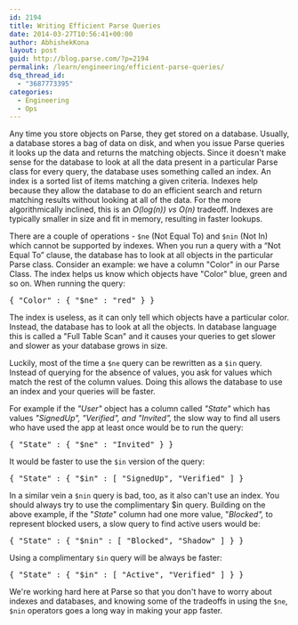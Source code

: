 ```yaml
---
id: 2194
title: Writing Efficient Parse Queries
date: 2014-03-27T10:56:41+00:00
author: AbhishekKona
layout: post
guid: http://blog.parse.com/?p=2194
permalink: /learn/engineering/efficient-parse-queries/
dsq_thread_id:
  - "3687773395"
categories:
  - Engineering
  - Ops
---
```

Any time you store objects on Parse, they get stored on a database. Usually, a database stores a bag of data on disk, and when you issue Parse queries it looks up the data and returns the matching objects. Since it doesn't make sense for the database to look at all the data present in a particular Parse class for every query, the database uses something called an index. An index is a sorted list of items matching a given criteria. Indexes help because they allow the database to do an efficient search and return matching results without looking at all of the data. For the more algorithmically inclined, this is an _O(log(n)) vs O(n)_ tradeoff. Indexes are typically smaller in size and fit in memory, resulting in faster lookups.

There are a couple of operations - `$ne` (Not Equal To) and `$nin` (Not In) which cannot be supported by indexes. When you run a query with a “Not Equal To” clause, the database has to look at all objects in the particular Parse class. Consider an example: we have a column "Color" in our Parse Class. The index helps us know which objects have "Color" blue, green and so on. When running the query:

<pre class="brush: python; gutter: false">{ "Color" : { "$ne" : "red" } }</pre>

The index is useless, as it can only tell which objects have a particular color. Instead, the database has to look at all the objects. In database language this is called a "Full Table Scan" and it causes your queries to get slower and slower as your database grows in size.

Luckily, most of the time a `$ne` query can be rewritten as a `$in` query. Instead of querying for the absence of values, you ask for values which match the rest of the column values. Doing this allows the database to use an index and your queries will be faster.

For example if the _"User"_ object has a column called _"State"_ which has values _"SignedUp", "Verified", and "Invited",_ the slow way to find all users who have used the app at least once would be to run the query:

<pre class="brush: python; gutter: false">{ "State" : { "$ne" : "Invited" } }</pre>

It would be faster to use the `$in` version of the query:

<pre class="brush: python; gutter: false">{ "State" : { "$in" : [ "SignedUp", "Verified" ] }</pre>

In a similar vein a `$nin` query is bad, too, as it also can't use an index. You should always try to use the complimentary $in query. Building on the above example, if the "_State_" column had one more value, "_Blocked",_ to represent blocked users, a slow query to find active users would be:

<pre class="brush: python; gutter: false">{ "State" : { "$nin" : [ "Blocked", "Shadow" ] } }</pre>

Using a complimentary `$in` query will be always be faster:

<pre class="brush: python; gutter: false">{ "State" : { "$in" : [ "Active", "Verified" ] } }</pre>

We're working hard here at Parse so that you don't have to worry about indexes and databases, and knowing some of the tradeoffs in using the `$ne`, `$nin` operators goes a long way in making your app faster.